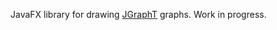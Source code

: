 JavaFX library for drawing [JGraphT](https://github.com/jgrapht/jgrapht) graphs. Work in progress. 

